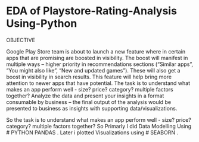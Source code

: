 #  EDA of Playstore-Rating-Analysis Using-Python

OBJECTIVE 

Google Play Store team is about to launch a new feature where in certain apps that are
promising are boosted in visibility. The boost will manifest in multiple ways – higher priority in
recommendations sections (“Similar apps”, “You might also like”, “New and updated games”).
These will also get a boost in visibility in search results. This feature will help bring more
attention to newer apps that have potential.
The task is to understand what makes an app perform well - size? price? category? multiple
factors together? Analyze the data and present your insights in a format consumable by
business – the final output of the analysis would be presented to business as insights with
supporting data/visualizations.

So the  task is to understand what makes an app perform well - size? price? category? multiple
factors together? 
So Primarly I did Data Modelling  Using # PYTHON PANDAS .
Later i plotted Visualizations using # SEABORN .


